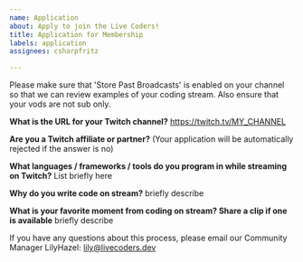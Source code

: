 ```yaml
---
name: Application
about: Apply to join the Live Coders!
title: Application for Membership
labels: application
assignees: csharpfritz

---
```


Please make sure that 'Store Past Broadcasts' is enabled on your channel so that we can review examples of your coding stream.
Also ensure that your vods are not sub only.

**What is the URL for your Twitch channel?**
https://twitch.tv/MY_CHANNEL

**Are you a Twitch affiliate or partner?** (Your application will be automatically rejected if the answer is no)


**What languages / frameworks / tools do you program in while streaming on Twitch?**
List briefly here

**Why do you write code on stream?**
briefly describe

**What is your favorite moment from coding on stream?  Share a clip if one is available**
briefly describe


If you have any questions about this process, please email our Community Manager LilyHazel: lily@livecoders.dev 
